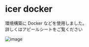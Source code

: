 # icer docker

環境構築に Docker などを使用しました。  
詳しくはアピールシートをご覧ください

![image](https://github.com/p2hacks2023/pre-10/assets/49752462/f5d18533-61c2-47d0-966d-5443b55c5d2b)
